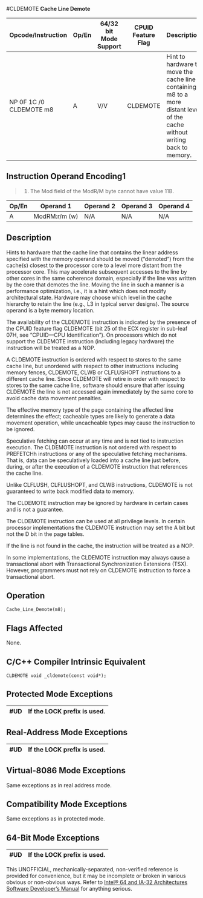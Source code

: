 #CLDEMOTE
**Cache Line Demote**

| Opcode/Instruction      | Op/En | 64/32 bit Mode Support | CPUID Feature Flag | Description                                                                                                                |
| ----------------------- | ----- | ---------------------- | ------------------ | -------------------------------------------------------------------------------------------------------------------------- |
| NP 0F 1C /0 CLDEMOTE m8 | A     | V/V                    | CLDEMOTE           | Hint to hardware to move the cache line containing m8 to a more distant level of the cache without writing back to memory. |

## Instruction Operand Encoding1

> 1. The Mod field of the ModR/M byte cannot have value 11B.

| Op/En | Operand 1     | Operand 2 | Operand 3 | Operand 4 |
| ----- | ------------- | --------- | --------- | --------- |
| A     | ModRM:r/m (w) | N/A       | N/A       | N/A       |

## Description

Hints to hardware that the cache line that contains the linear address specified with the memory operand should be moved (“demoted”) from the cache(s) closest to the processor core to a level more distant from the processor core. This may accelerate subsequent accesses to the line by other cores in the same coherence domain, especially if the line was written by the core that demotes the line. Moving the line in such a manner is a performance optimization, i.e., it is a hint which does not modify architectural state. Hardware may choose which level in the cache hierarchy to retain the line (e.g., L3 in typical server designs). The source operand is a byte memory location.

The availability of the CLDEMOTE instruction is indicated by the presence of the CPUID feature flag CLDEMOTE (bit 25 of the ECX register in sub-leaf 07H, see “CPUID—CPU Identification”). On processors which do not support the CLDEMOTE instruction (including legacy hardware) the instruction will be treated as a NOP.

A CLDEMOTE instruction is ordered with respect to stores to the same cache line, but unordered with respect to other instructions including memory fences, CLDEMOTE, CLWB or CLFLUSHOPT instructions to a different cache line. Since CLDEMOTE will retire in order with respect to stores to the same cache line, software should ensure that after issuing CLDEMOTE the line is not accessed again immediately by the same core to avoid cache data movement penalties.

The effective memory type of the page containing the affected line determines the effect; cacheable types are likely to generate a data movement operation, while uncacheable types may cause the instruction to be ignored.

Speculative fetching can occur at any time and is not tied to instruction execution. The CLDEMOTE instruction is not ordered with respect to PREFETCHh instructions or any of the speculative fetching mechanisms. That is, data can be speculatively loaded into a cache line just before, during, or after the execution of a CLDEMOTE instruction that references the cache line.

Unlike CLFLUSH, CLFLUSHOPT, and CLWB instructions, CLDEMOTE is not guaranteed to write back modified data to memory.

The CLDEMOTE instruction may be ignored by hardware in certain cases and is not a guarantee.

The CLDEMOTE instruction can be used at all privilege levels. In certain processor implementations the CLDEMOTE instruction may set the A bit but not the D bit in the page tables.

If the line is not found in the cache, the instruction will be treated as a NOP.

In some implementations, the CLDEMOTE instruction may always cause a transactional abort with Transactional Synchronization Extensions (TSX). However, programmers must not rely on CLDEMOTE instruction to force a transactional abort.

## Operation

```
Cache_Line_Demote(m8);

```

## Flags Affected

None.

## C/C++ Compiler Intrinsic Equivalent

```
CLDEMOTE void _cldemote(const void*);

```

## Protected Mode Exceptions

| #​​​UD | If the LOCK prefix is used. |
| ------ | --------------------------- |

## Real-Address Mode Exceptions

| #​​​UD | If the LOCK prefix is used. |
| ------ | --------------------------- |

## Virtual-8086 Mode Exceptions

Same exceptions as in real address mode.

## Compatibility Mode Exceptions

Same exceptions as in protected mode.

## 64-Bit Mode Exceptions

| #​​​UD | If the LOCK prefix is used. |
| ------ | --------------------------- |

This UNOFFICIAL, mechanically-separated, non-verified reference is provided for convenience, but it may be
incomplete or broken in various obvious or non-obvious
ways. Refer to [Intel® 64 and IA-32 Architectures Software Developer’s Manual](https://software.intel.com/en-us/download/intel-64-and-ia-32-architectures-sdm-combined-volumes-1-2a-2b-2c-2d-3a-3b-3c-3d-and-4) for anything serious.
